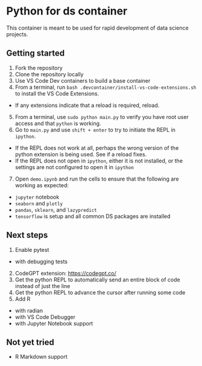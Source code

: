# Python for ds container

This container is meant to be used for rapid development of data science projects.

## Getting started

1. Fork the repository
2. Clone the repository locally
3. Use VS Code Dev containers to build a base container
4. From a terminal, run `bash .devcontainer/install-vs-code-extensions.sh` to install the VS Code Extensions.
  - If any extensions indicate that a reload is required, reload.
5. From a terminal, use `sudo python main.py` to verify you have root user access and that `python` is working.
6. Go to `main.py` and use `shift + enter` to try to initiate the REPL in `ipython`.
  - If the REPL does not work at all, perhaps the wrong version of the python extension is being used. See if a reload fixes.
  - If the REPL does not open in `ipython`, either it is not installed, or the settings are not configured to open it in `ipython`
7. Open `demo.ipynb` and run the cells to ensure that the following are working as expected:
  - `jupyter` notebook
  - `seaborn` and `plotly`
  - `pandas`, `sklearn`, and `lazypredict`
  - `tensorflow`
  is setup and all common DS packages are installed

## Next steps

1. Enable pytest
  - with debugging tests
2. CodeGPT extension: https://codegpt.co/
3. Get the python REPL to automatically send an entire block of code instead of just the line
4. Get the python REPL to advance the cursor after running some code
5. Add R
  - with radian
  - with VS Code Debugger
  - with Jupyter Notebook support


## Not yet tried

- R Markdown support
